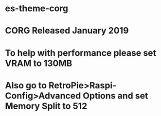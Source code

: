 # es-theme-corg
# CORG Released January 2019
# To help with performance please set VRAM to 130MB
# Also go to RetroPie>Raspi-Config>Advanced Options and set Memory Split to 512

